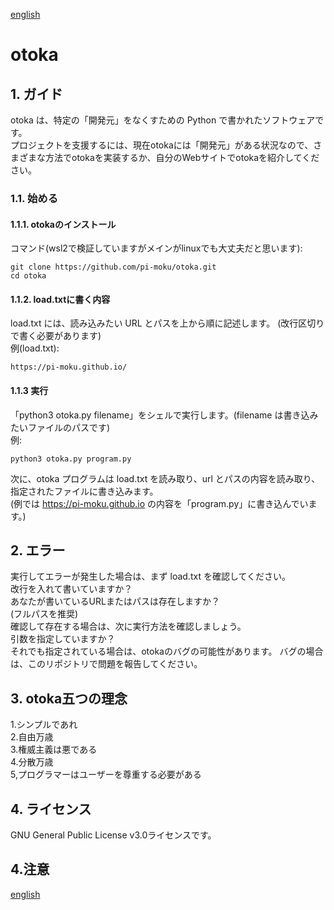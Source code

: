 [english](README.md)
# otoka
## 1. ガイド
otoka は、特定の「開発元」をなくすための Python で書かれたソフトウェアです。  
プロジェクトを支援するには、現在otokaには「開発元」がある状況なので、さまざまな方法でotokaを実装するか、自分のWebサイトでotokaを紹介してください。  
### 1.1. 始める
#### 1.1.1. otokaのインストール
コマンド(wsl2で検証していますがメインがlinuxでも大丈夫だと思います):  
```
git clone https://github.com/pi-moku/otoka.git  
cd otoka  
```  
#### 1.1.2. load.txtに書く内容
load.txt には、読み込みたい URL とパスを上から順に記述します。 (改行区切りで書く必要があります)  
例(load.txt):  
```  
https://pi-moku.github.io/  
```    
#### 1.1.3 実行
「python3 otoka.py filename」をシェルで実行します。(filename は書き込みたいファイルのパスです)  
例:  
```
python3 otoka.py program.py
```
次に、otoka プログラムは load.txt を読み取り、url とパスの内容を読み取り、指定されたファイルに書き込みます。  
(例では https://pi-moku.github.io の内容を「program.py」に書き込んでいます。)  
## 2. エラー
実行してエラーが発生した場合は、まず load.txt を確認してください。  
改行を入れて書いていますか？  
あなたが書いているURLまたはパスは存在しますか？  
(フルパスを推奨)  
確認して存在する場合は、次に実行方法を確認しましょう。  
引数を指定していますか？  
それでも指定されている場合は、otokaのバグの可能性があります。 バグの場合は、このリポジトリで問題を報告してください。  
## 3. otoka五つの理念
1.シンプルであれ  
2.自由万歳  
3.権威主義は悪である  
4.分散万歳  
5,プログラマーはユーザーを尊重する必要がある  
## 4. ライセンス
GNU General Public License v3.0ライセンスです。  
## 4.注意
[english](README.md)
